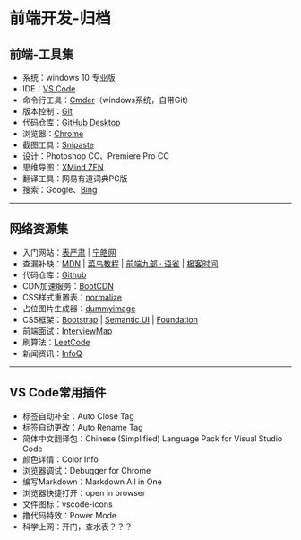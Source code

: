 # 前端开发-归档

## 前端-工具集
- 系统：windows 10 专业版
- IDE：[VS Code](https://code.visualstudio.com/)
- 命令行工具：[Cmder](https://cmder.net/)（windows系统，自带Git）
- 版本控制：[Git](https://git-scm.com/)
- 代码仓库：[GitHub Desktop](https://desktop.github.com/)
- 浏览器：[Chrome](https://www.google.cn/chrome/)
- 截图工具：[Snipaste](https://www.snipaste.com/)
- 设计：Photoshop CC、Premiere Pro CC
- 思维导图：[XMind ZEN](https://www.xmind.cn/)
- 翻译工具：网易有道词典PC版
- 搜索：Google、[Bing](https://cn.bing.com/)
---

## 网络资源集
- 入门网站：[表严肃](https://biaoyansu.com/i/6593029482131) | [宁皓网](https://ninghao.net/)
- 查漏补缺：[MDN](https://developer.mozilla.org/zh-CN/) | [菜鸟教程](http://www.runoob.com/) | [前端九部 · 语雀](https://www.yuque.com/fe9) | [极客时间](https://time.geekbang.org/)
- 代码仓库：[Github](https://github.com/)
- CDN加速服务：[BootCDN](https://www.bootcdn.cn/)
- CSS样式重置表：[normalize](https://www.bootcdn.cn/normalize/)
- 占位图片生成器：[dummyimage](https://dummyimage.com/)
- CSS框架：[Bootstrap](https://getbootstrap.com/) | [Semantic UI](https://semantic-ui.com/) | [Foundation](https://foundation.zurb.com/)
- 前端面试：[InterviewMap](https://yuchengkai.cn/docs/)
- 刷算法：[LeetCode](https://leetcode-cn.com/)
- 新闻资讯：[InfoQ](https://www.infoq.cn/)
---

## VS Code常用插件
- 标签自动补全：Auto Close Tag
- 标签自动更改：Auto Rename Tag
- 简体中文翻译包：Chinese (Simplified) Language Pack for Visual Studio Code
- 颜色详情：Color Info
- 浏览器调试：Debugger for Chrome
- 编写Markdown：Markdown All in One
- 浏览器快捷打开：open in browser
- 文件图标：vscode-icons
- 撸代码特效：Power Mode
- 科学上网：开门，查水表？？？